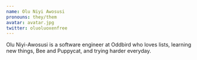 ```yaml
---
name: Olu Niyi Awosusi
pronouns: they/them
avatar: avatar.jpg
twitter: oluoluoxenfree
---
```


Olu Niyi-Awosusi is a software engineer at Oddbird who loves lists, learning new things, Bee and Puppycat, and trying harder everyday.
